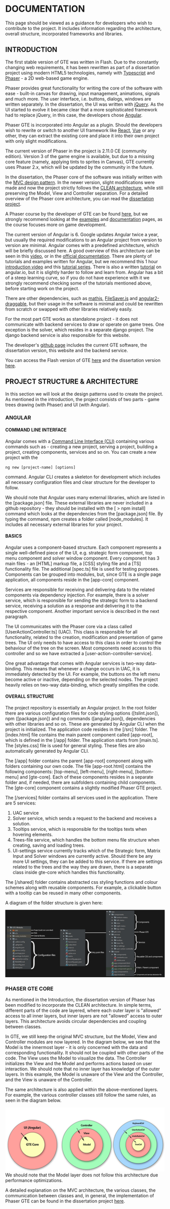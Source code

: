 # DOCUMENTATION 

This page should be viewed as a guidance for developers who wish to
contribute to the project. It includes information regarding the
architecture, overall structure, incorporated frameworks and libraries.

## INTRODUCTION

The first stable version of GTE was written in Flash. Due to the
constantly changing web requirements, it has been rewritten as part of a
dissertation project using modern HTML5 technologies, namely with
[Typescript](https://www.typescriptlang.org/) and
[Phaser](https://phaser.io/) - a 2D web-based game engine.

Phaser provides great functionality for writing the core of the software
with ease - built-in canvas for drawing, input management, animations,
signals and much more. The user interface, i.e. buttons, dialogs,
windows are written separately. In the dissertation, the UI was written
with [jQuery](https://jquery.com/). As the UI started to
evolve it became clear that a more sophisticated framework had to
replace jQuery, in this case, the developers chose
[Angular](https://angular.io/).

Phaser GTE is incorporated into Angular as a plugin. Should the
developers wish to rewrite or switch to another UI framework like
[React](https://reactjs.org/),
[Vue](https://vuejs.org/) or any other, they can extract
the existing core and place it into their own project with only slight
modifications.

The current version of Phaser in the project is 2.11.0 CE (community
edition). Version 3 of the game engine is available, but due to a
missing core feature (namely, applying tints to sprites in Canvas), GTE
currently uses Phaser 2.x, which will be updated by the community in the
future.

In the dissertation, the Phaser core of the software was initially
written with the [MVC design
pattern](https://en.wikipedia.org/wiki/Model%E2%80%93view%E2%80%93controller).
In the newer version, slight modifications were made and now the project
strictly follows the [CLEAN
architecture](https://android.jlelse.eu/thoughts-on-clean-architecture-b8449d9d02df),
while still preserving the Model, View and Controller separation. For a
detailed overview of the Phaser core architecture, you can read the
[dissertation
project](https://drive.google.com/file/d/0B1qR_aQJgeLsbmhwNVIzcXE1MDQ/view).

A Phaser course by the developer of GTE can be found
[here](https://www.youtube.com/watch?v=TUxpZr2Ekpg&list=PLRsPe93DnzPOrVx111HHMW0w4tXe0zdLb),
but we strongly recommend looking at the
[examples](https://phaser.io/examples) and
[documentation](https://phaser.io/docs/2.6.2/index) pages,
as the course focuses more on game development.

The current version of Angular is 6. Google updates Angular twice a
year, but usually the required modifications to an Angular project from
version to version are minimal. Angular comes with a predefined
architecture, which will be briefly discussed here. A good overview of
this architecture can be seen in this
[video](https://www.youtube.com/watch?v=svPlLuoTEaQ&t=55s),
or in the [official
documentation](https://angular.io/guide/architecture).
There are plenty of tutorials and examples written for Angular, but we
recommend this 1 hour [introduction
video](https://www.youtube.com/watch?v=z4JUm0Bq9AM) and
this [tutorial
series](https://www.youtube.com/watch?v=0eWrpsCLMJQ&list=PLC3y8-rFHvwhBRAgFinJR8KHIrCdTkZcZ).
There is also a written
[tutorial](https://angular.io/tutorial) on angular.io, but
it is slightly harder to follow and learn from. Angular has a bit of a
steep learning curve, so if you do not have experience with it we
strongly recommend checking some of the tutorials mentioned above,
before starting work on the project.

There are other dependencies, such as
[mathjs](https://www.npmjs.com/package/mathjs),
[FileSaver.js](https://www.npmjs.com/package/file-saver)
and
[angular2-draggable](https://www.npmjs.com/package/angular2-draggable),
but their usage in the software is minimal and could be rewritten from
scratch or swapped with other libraries relatively easily.

For the most part GTE works as standalone project - it does not
communicate with backend services to draw or operate on game trees. One
exception is the solver, which resides in a separate django project. The
django backend service is also responsible for this website.

The developer's [github
page](https://github.com/Martin-Antonov) includes the
current GTE software, the dissertation version, this website and the
backend service.

You can access the Flash version of GTE
[here](http://gte.csc.liv.ac.uk/gte/builder/) and the
dissertation version [here](https://lse68123.github.io/).

## PROJECT STRUCTURE & ARCHITECTURE 

In this section we will look at the design patterns used to create the
project. As mentioned in the introduction, the project consists of two
parts - game trees drawing (with Phaser) and UI (with Angular).

### ANGULAR 

#### COMMAND LINE INTERFACE 

Angular comes with a [Command Line Interface
(CLI)](https://cli.angular.io/) containing various
commands such as - creating a new project, serving a project, building a
project, creating components, services and so on. You can create a new
project with the 

    ng new [project-name] [options]

command. Angular CLI creates
a skeleton for development which includes all necessary configuration
files and clear structure for the developer to follow.

We should note that Angular uses many external libraries, which are
listed in the [package.json] file. These
external libraries are never included in a github repository - they
should be installed with the [ &gt; npm install] command which looks at the dependencies from the
[package.json] file. By typing the
command, npm creates a folder called [node\_modules]. It includes all necessary external libraries for your
project.

#### BASICS 

Angular uses a component-based structure. Each component represents a
single well-defined piece of the UI, e.g. strategic form component, top
menu component and solver window component. Every component has 3 main
files - an [HTML] markup file, a
[CSS] styling file and a
[TS] functionality file. The additional
[spec.ts] file is used for testing
purposes. Components can be grouped into modules, but, since GTE is a
single page application, all components reside in the
[app-core] component.

Services are responsible for receiving and delivering data to the
related components via dependency injection. For example, there is a
solver service, which is responsible for sending the strategic form to a
backend service, receiving a solution as a response and delivering it to
the respective component. Another important service is described in the
next paragraph.

The UI communicates with the Phaser core via a class called
[UserActionController.ts] (UAC). This
class is responsible for all functionality, related to the creation,
modification and presentation of game trees. The UI only needs to have
access to this class in order to control the behaviour of the tree on
the screen. Most components need access to this controller and so we
have extracted a [user-action-controller-service].

One great advantage that comes with Angular services is two-way
data-binding. This means that whenever a change occurs in UAC, it is
immediately detected by the UI. For example, the buttons on the left
menu become active or inactive, depending on the selected nodes. The
project heavily relies on two-way data-binding, which greatly simplifies
the code.

#### OVERALL STRUCTURE 

The project repository is essentially an Angular project. In the root
folder there are various configuration files for code styling options
([tslint.json]), npm
([package.json]) and ng commands
([angular.json]), dependencies with other
libraries and so on. These are generated by Angular CLI when the project
is initialized. The application code resides in the [/src] folder. The [index.html] file contains the main parent component called
[app-root], which is defined in the
[/app] folder. The application starts
from [main.ts]. The
[styles.css] file is used for general
styling. These files are also automatically generated by Angular CLI.

The [/app] folder contains the parent
[app-root] component along with folders
containing our own code. The file [app-root.html] contains the following components:
[top-menu], [left-menu], [right-menu],
[bottom-menu] and [gte-core]. Each of these components resides in a separate folder
and, if needed, there are subfolders containing child components. The
[gte-core] component contains a slightly
modified Phaser GTE project.

The [/services] folder contains all
services used in the application. There are 5 services:

1.  UAC service
2.  Solver service, which sends a request to the backend and receives a
    solution.
3.  Tooltips service, which is responsible for the tooltips texts when
    hovering elements.
4.  Trees-file service, which handles the bottom menu file structure
    when creating, saving and loading trees.
5.  UI-settings service currently tracks which of the Strategic form,
    Matrix Input and Solver windows are currently active. Should there
    be any more UI settings, they can be added to this service. If there
    are settings related to the trees and the way they are drawn, there
    is a separate class inside gte-core which handles this
    functionality.

The [/shared] folder contains abstracted
css styling functions and colour schemes along with reusable components.
For example, a clickable button with a tooltip can be reused in many
other components.

A diagram of the folder structure is given here:

![](./PICS/angular-structure.jpg)

### PHASER GTE CORE 

As mentioned in the Introduction, the dissertation version of Phaser has
been modified to incorporate the CLEAN architecture. In simple terms,
different parts of the code are layered, where each outer layer is
"allowed" access to all inner layers, but inner layers are not "allowed"
access to outer layers. This architecture avoids circular dependencies
and coupling between classes.

In GTE, we still keep the original MVC structure, but the Model, View
and Controller modules are now layered. In the diagram below, we see
that the Model is the innermost layer - it is only concerned with the
data and corresponding functionality. It should not be coupled with
other parts of the code. The View uses the Model to visualize the data.
The Controller initializes the View and the Model and performs actions
based on user interaction. We should note that no inner layer has
knowledge of the outer layers. In this example, the Model is unaware of
the View and the Controller, and the View is unaware of the Controller.

The same architecture is also applied within the above-mentioned layers.
For example, the various controller classes still follow the same rules,
as seen in the diagram below.

![](./PICS/clean-architecture.png)
We should note that the Model layer does not follow this
architecture due performance optimizations.

A detailed explanation on the MVC architecture, the various classes, the
communication between classes and, in general, the implementation of
Phaser GTE can be found in the dissertation project
[here](https://drive.google.com/file/d/0B1qR_aQJgeLsbmhwNVIzcXE1MDQ/view).
